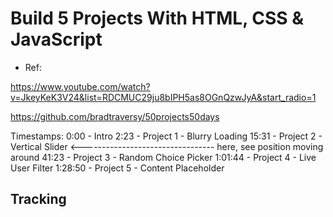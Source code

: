 
# Build 5 Projects With HTML, CSS & JavaScript

- Ref: 

https://www.youtube.com/watch?v=JkeyKeK3V24&list=RDCMUC29ju8bIPH5as8OGnQzwJyA&start_radio=1

https://github.com/bradtraversy/50projects50days

Timestamps:
0:00 - Intro
2:23 - Project 1 - Blurry Loading
15:31 - Project 2 - Vertical Slider <--------------------------------- here, see position moving around
41:23 - Project 3 - Random Choice Picker
1:01:44 - Project 4 - Live User Filter
1:28:50 - Project 5 - Content Placeholder


## Tracking


